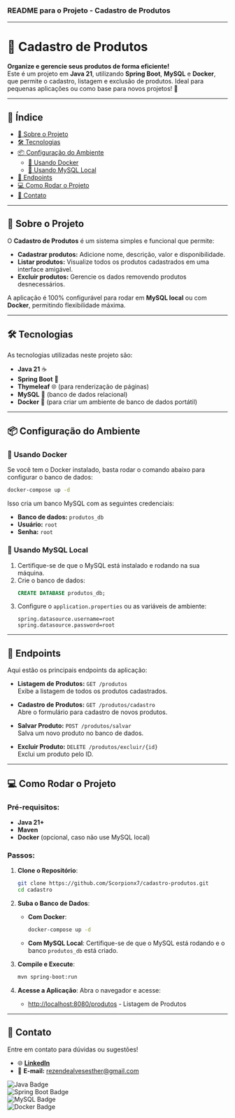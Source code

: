 ### **README para o Projeto - Cadastro de Produtos**

---

# 🛒 Cadastro de Produtos
**Organize e gerencie seus produtos de forma eficiente!**  
Este é um projeto em **Java 21**, utilizando **Spring Boot**, **MySQL** e **Docker**, que permite o cadastro,
listagem e exclusão de produtos. Ideal para pequenas aplicações ou como base para novos projetos! 🚀

---

## 📖 **Índice**
- [🚀 Sobre o Projeto](#-sobre-o-projeto)
- [🛠 Tecnologias](#-tecnologias)
- [📦 Configuração do Ambiente](#-configuração-do-ambiente)
    - [🐋 Usando Docker](#-usando-docker)
    - [🐬 Usando MySQL Local](#-usando-mysql-local)
- [📜 Endpoints](#-endpoints)
- [💻 Como Rodar o Projeto](#-como-rodar-o-projeto)
- [📧 Contato](#-contato)

---

## 🚀 **Sobre o Projeto**
O **Cadastro de Produtos** é um sistema simples e funcional que permite:
- **Cadastrar produtos:** Adicione nome, descrição, valor e disponibilidade.
- **Listar produtos:** Visualize todos os produtos cadastrados em uma interface amigável.
- **Excluir produtos:** Gerencie os dados removendo produtos desnecessários.

A aplicação é 100% configurável para rodar em **MySQL local** ou com **Docker**, permitindo flexibilidade máxima.

---

## 🛠 **Tecnologias**
As tecnologias utilizadas neste projeto são:
- **Java 21** ☕
- **Spring Boot** 🌱
- **Thymeleaf** 🌐 (para renderização de páginas)
- **MySQL** 🐬 (banco de dados relacional)
- **Docker** 🐋 (para criar um ambiente de banco de dados portátil)

---

## 📦 **Configuração do Ambiente**

### 🐋 **Usando Docker**
Se você tem o Docker instalado, basta rodar o comando abaixo para configurar o banco de dados:

```bash
docker-compose up -d
```

Isso cria um banco MySQL com as seguintes credenciais:
- **Banco de dados:** `produtos_db`
- **Usuário:** `root`
- **Senha:** `root`

### 🐬 **Usando MySQL Local**
1. Certifique-se de que o MySQL está instalado e rodando na sua máquina.
2. Crie o banco de dados:
   ```sql
   CREATE DATABASE produtos_db;
   ```
3. Configure o `application.properties` ou as variáveis de ambiente:
   ```properties
   spring.datasource.username=root
   spring.datasource.password=root
   ```

---

## 📜 **Endpoints**
Aqui estão os principais endpoints da aplicação:
- **Listagem de Produtos:** `GET /produtos`  
  Exibe a listagem de todos os produtos cadastrados.

- **Cadastro de Produtos:** `GET /produtos/cadastro`  
  Abre o formulário para cadastro de novos produtos.

- **Salvar Produto:** `POST /produtos/salvar`  
  Salva um novo produto no banco de dados.

- **Excluir Produto:** `DELETE /produtos/excluir/{id}`  
  Exclui um produto pelo ID.

---

## 💻 **Como Rodar o Projeto**

### Pré-requisitos:
- **Java 21+**
- **Maven**
- **Docker** (opcional, caso não use MySQL local)

### Passos:
1. **Clone o Repositório**:
   ```bash
   git clone https://github.com/Scorpionx7/cadastro-produtos.git
   cd cadastro
   ```

2. **Suba o Banco de Dados**:
    - **Com Docker**:
      ```bash
      docker-compose up -d
      ```
    - **Com MySQL Local**:
      Certifique-se de que o MySQL está rodando e o banco `produtos_db` está criado.

3. **Compile e Execute**:
   ```bash
   mvn spring-boot:run
   ```

4. **Acesse a Aplicação**:
   Abra o navegador e acesse:
    - [http://localhost:8080/produtos](http://localhost:8080/produtos) - Listagem de Produtos

---

## 📧 **Contato**
Entre em contato para dúvidas ou sugestões!
- 🌐 [**LinkedIn**](https://www.linkedin.com/in/estherrezende/)
- 📧 **E-mail:** [rezendealvesesther@gmail.com](mailto:rezendealvesesther@gmail.com)


![Java Badge](https://img.shields.io/badge/Java-21+-green?style=flat&logo=java)  
![Spring Boot Badge](https://img.shields.io/badge/Spring%20Boot-3.0+-green?style=flat&logo=springboot)  
![MySQL Badge](https://img.shields.io/badge/MySQL-8.0+-blue?style=flat&logo=mysql)  
![Docker Badge](https://img.shields.io/badge/Docker-Enabled-blue?style=flat&logo=docker)  
